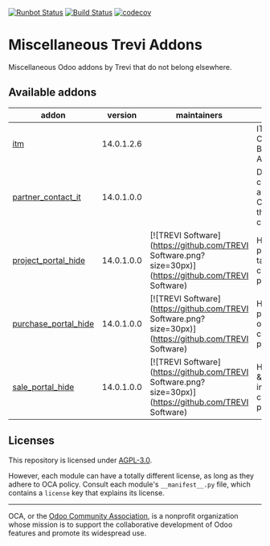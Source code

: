 [![Runbot Status](https://runbot.trevi.et/runbot/badge/flat//14.0.svg)](https://runbot.odoo-community.org/runbot/repo/github-com-oca-trevi-misc-)
[![Build Status](https://travis-ci.com/mtelahun/trevi-misc.svg?branch=14.0)](https://travis-ci.com/mtelahun/trevi-misc)
[![codecov](https://codecov.io/gh/mtelahun/trevi-misc/branch/14.0/graph/badge.svg)](https://codecov.io/gh/mtelahun/trevi-misc)

<!-- /!\ do not modify above this line -->

# Miscellaneous Trevi Addons

Miscellaneous Odoo addons by Trevi that do not belong elsewhere.

<!-- /!\ do not modify below this line -->

<!-- prettier-ignore-start -->

[//]: # (addons)

Available addons
----------------
addon | version | maintainers | summary
--- | --- | --- | ---
[itm](itm/) | 14.0.1.2.6 |  | IT Assets, Credentials, Backups, Applications.
[partner_contact_it](partner_contact_it/) | 14.0.1.0.0 |  | Designate a contact as an IT Contact of the parent company
[project_portal_hide](project_portal_hide/) | 14.0.1.0.0 | [![TREVI Software](https://github.com/TREVI Software.png?size=30px)](https://github.com/TREVI Software) | Hide projects &amp; tasks in the customer portal.
[purchase_portal_hide](purchase_portal_hide/) | 14.0.1.0.0 | [![TREVI Software](https://github.com/TREVI Software.png?size=30px)](https://github.com/TREVI Software) | Hide purchase orders in the customer portal.
[sale_portal_hide](sale_portal_hide/) | 14.0.1.0.0 | [![TREVI Software](https://github.com/TREVI Software.png?size=30px)](https://github.com/TREVI Software) | Hide orders &amp; quotations in the customer portal.

[//]: # (end addons)

<!-- prettier-ignore-end -->

## Licenses

This repository is licensed under [AGPL-3.0](LICENSE).

However, each module can have a totally different license, as long as they adhere to OCA
policy. Consult each module's `__manifest__.py` file, which contains a `license` key
that explains its license.

----

OCA, or the [Odoo Community Association](http://odoo-community.org/), is a nonprofit
organization whose mission is to support the collaborative development of Odoo features
and promote its widespread use.
